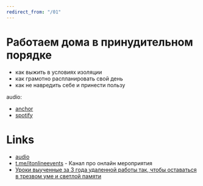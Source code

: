 ```yaml
---
redirect_from: "/01"
---
```


# Работаем дома в принудительном порядке

* как выжить в условиях изоляции
* как грамотно распланировать свой день
* как не навредить себе и принести пользу

audio:

* [anchor](https://anchor.fm/aleksei-sharapov/episodes/NSFW-Isolation-Health-WorkLifeBalance-ec6hk2)
* [spotify](https://open.spotify.com/show/6z6YwY3iwbxoA8oJKJqTtM)

# Links

* [audio](https://anchor.fm/aleksei-sharapov/episodes/NSFW-Isolation-Health-WorkLifeBalance-ec6hk2)
* [t.me/itonlineevents](https://t.me/itonlineevents) - Канал про онлайн мероприятия
* [Уроки выученные за 3 года удаленной работы так, чтобы оставаться в трезвом уме и светлой памяти](http://www.goncharov.xyz/life/remote-work.html)
